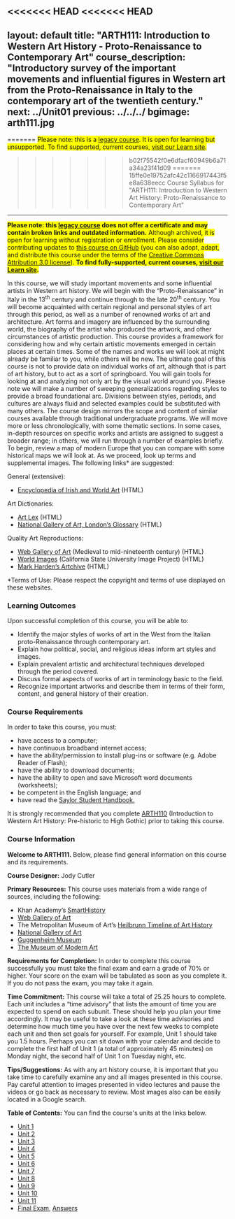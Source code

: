 <<<<<<< HEAD
<<<<<<< HEAD
---
layout: default
title: "ARTH111: Introduction to Western Art History - Proto-Renaissance to Contemporary Art"
course_description: "Introductory survey of the important movements and influential figures in Western art from the Proto-Renaissance in Italy to the contemporary art of the twentieth century."
next: ../Unit01
previous: ../../../
bgimage: arth111.jpg
---
=======
<span style="background-color: yellow;">Please note: this is a <a href="https://sayloracademy.zendesk.com/hc/en-us/articles/206089967" target="_blank">legacy course</a>. It is open for learning but unsupported. To find supported, current courses, <a href="https://learn.saylor.org" target="_blank">visit our Learn site</a>.</span>

>>>>>>> b02f75542f0e6dfacf60949b6a71a34a23f41d09
=======
>>>>>>> 15ffe0e19752afc42c1166917443f5e8a638eecc
Course Syllabus for "ARTH111: Introduction to Western Art History: Proto-Renaissance to Contemporary Art"
---------------------------------------------------------------------------------------------------------
<span style="background-color: yellow;"><strong>Please note: this <a href="https://sayloracademy.zendesk.com/hc/en-us/articles/206089967" target="_blank">legacy course</a> does not offer a certificate and may contain broken links and outdated information.</strong> Although archived, it is open for learning without registration or enrollment. Please consider contributing updates to <a href="https://github.com/saylordotorg/course_arth111" target="_blank">this course on GitHub</a> (you can also adopt, adapt, and distribute this course under the terms of the <a href="http://creativecommons.org/licenses/by/3.0/" target="_blank">Creative Commons Attribution 3.0 license</a>). <strong>To find fully-supported, current courses, <a href="https://learn.saylor.org" target="_blank">visit our Learn site</a>.</strong></span>

In this course, we will study important movements and some influential
artists in Western art history. We will begin with the
“Proto-Renaissance” in Italy in the 13<sup>th</sup> century and continue
through to the late 20<sup>th</sup> century. You will become acquainted
with certain regional and personal styles of art through this period, as
well as a number of renowned works of art and architecture. Art forms
and imagery are influenced by the surrounding world, the biography of
the artist who produced the artwork, and other circumstances of artistic
production. This course provides a framework for considering how and why
certain artistic movements emerged in certain places at certain times.
Some of the names and works we will look at might already be familiar to
you, while others will be new. The ultimate goal of this course is not
to provide data on individual works of art, although that is part of art
history, but to act as a sort of springboard. You will gain tools for
looking at and analyzing not only art by the visual world around you.
Please note we will make a number of sweeping generalizations regarding
styles to provide a broad foundational arc. Divisions between styles,
periods, and cultures are always fluid and selected examples could be
substituted with many others. The course design mirrors the scope and
content of similar courses available through traditional undergraduate
programs. We will move more or less chronologically, with some thematic
sections. In some cases, in-depth resources on specific works and
artists are assigned to suggest a broader range; in others, we will run
through a number of examples briefly. To begin, review a map of modern
Europe that you can compare with some historical maps we will look at.
As we proceed, look up terms and supplemental images. The following
links\* are suggested:

General (extensive):

-   [Encyclopedia of Irish and World
    Art](http://www.visual-arts-cork.com/index.htm) (HTML)

Art Dictionaries:

-   [Art Lex](http://www.artlex.com/) (HTML)
-   [National Gallery of Art, London’s
    Glossary](http://www.nationalgallery.org.uk/paintings/glossary/)
    (HTML)

Quality Art Reproductions:

-   [Web Gallery of Art](http://www.wga.hu/index1.html) (Medieval to
    mid-nineteenth century) (HTML)
-   [World Images](http://worldimages.sjsu.edu/) (California State
    University Image Project) (HTML)
-   [Mark Harden’s Artchive](http://www.artchive.com/) (HTML)

\*Terms of Use: Please respect the copyright and terms of use displayed
on these websites.

### Learning Outcomes

Upon successful completion of this course, you will be able to:  

-   Identify the major styles of works of art in the West from the
    Italian proto-Renaissance through contemporary art.
-   Explain how political, social, and religious ideas inform art styles
    and images. 
-   Explain prevalent artistic and architectural techniques developed
    through the period covered.
-   Discuss formal aspects of works of art in terminology basic to the
    field.
-   Recognize important artworks and describe them in terms of their
    form, content, and general history of their creation.

### Course Requirements

In order to take this course, you must:  
   
-   have access to a computer;  
-   have continuous broadband internet access;  
-   have the ability/permission to install plug-ins or software (e.g.
Adobe Reader of Flash);  
-   have the ability to download documents;
-   have the ability to open and save Microsoft word documents
(worksheets);
-   be competent in the English language; and
-   have read the [Saylor Student
Handbook.](http://www.saylor.org/site/wp-content/uploads/2012/05/Saylor-StudentHandbook.pdf)

It is strongly recommended that you complete
[ARTH110](http://www.saylor.org/courses/arth110/) (Introduction to
Western Art History: Pre-historic to High Gothic) prior to taking this
course.

### Course Information

**Welcome to ARTH111.** Below, please find general information on this
course and its requirements.  
    
 **Course Designer:** Jody Cutler  
    
 **Primary Resources:** This course uses materials from a wide range of
sources, including the following:  

-   Khan Academy’s [SmartHistory](http://smarthistory.khanacademy.org/)
-   [Web Gallery of Art](http://www.wga.hu/)
-   The Metropolitan Museum of Art’s [Heilbrunn Timeline of Art
    History](http://www.metmuseum.org/toah/)
-   [National Gallery of Art](http://www.nga.gov/)
-   [Guggenheim Museum](http://www.guggenheim.org/)
-   [The Museum of Modern Art](http://www.moma.org/)

**Requirements for Completion:** In order to complete this course
successfully you must take the final exam and earn a grade of 70% or
higher. Your score on the exam will be tabulated as soon as you complete
it. If you do not pass the exam, you may take it again.  
   
 **Time Commitment:** This course will take a total of 25.25 hours to
complete. Each unit includes a “time advisory” that lists the amount of
time you are expected to spend on each subunit. These should help you
plan your time accordingly. It may be useful to take a look at these
time advisories and determine how much time you have over the next few
weeks to complete each unit and then set goals for yourself. For
example, Unit 1 should take you 1.5 hours. Perhaps you can sit down with
your calendar and decide to complete the first half of Unit 1 (a total
of approximately 45 minutes) on Monday night, the second half of Unit 1
on Tuesday night, etc.  
   
 **Tips/Suggestions:** As with any art history course, it is important
that you take time to carefully examine any and all images presented in
this course. Pay careful attention to images presented in video lectures
and pause the videos or go back as necessary to review.   Most images
also can be easily located in a Google search.

**Table of Contents:** You can find the course's units at the links below.

- [Unit 1](https://legacy.saylor.org/arth111/Unit01/)
- [Unit 2](https://legacy.saylor.org/arth111/Unit02/)
- [Unit 3](https://legacy.saylor.org/arth111/Unit03/)
- [Unit 4](https://legacy.saylor.org/arth111/Unit04/)
- [Unit 5](https://legacy.saylor.org/arth111/Unit05/)
- [Unit 6](https://legacy.saylor.org/arth111/Unit06/)
- [Unit 7](https://legacy.saylor.org/arth111/Unit07/)
- [Unit 8](https://legacy.saylor.org/arth111/Unit08/)
- [Unit 9](https://legacy.saylor.org/arth111/Unit09/)
- [Unit 10](https://legacy.saylor.org/arth111/Unit10/)
- [Unit 11](https://legacy.saylor.org/arth111/Unit11/)
- [Final Exam](http://saylordotorg.github.io/LegacyExams/ARTH/ARTH111/ARTH111-FinalExam.html), [Answers](http://saylordotorg.github.io/LegacyExams/ARTH/ARTH111/ARTH111-FinalExam-Answers.html)

